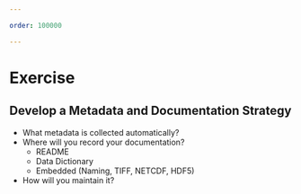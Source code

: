 ```yaml
---

order: 100000

---
```


# Exercise

## Develop a Metadata and Documentation Strategy 

<ul>
    <li>What metadata is collected automatically?</li>
    <li>
        Where will you record your documentation?
        <ul>
            <li>README</li>
            <li>Data Dictionary</li>
            <li>Embedded (Naming, TIFF, NETCDF, HDF5)</li>
        </ul>
    <li>How will you maintain it?</li>
</ul>






